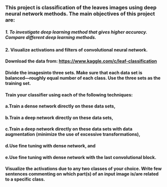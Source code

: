 ### This project is classification of the leaves images using deep neural network methods. The main objectives of this project are:
##### 1. To investigate deep learning method that gives higher accuracy. Compare different deep learning methods.
#### 2. Visualize activations and filters of convolutional neural network.
#### Download the data from: https://www.kaggle.com/c/leaf-classification
#### Divide the imagesinto three sets. Make sure that each data set is balanced—roughly equal number of each class. Use the three sets as the training set.
#### Train your classifier using each of the following techniques:
#### a.Train a dense network directly on these data sets,
#### b.Train a deep network directly on these data sets,
#### c.Train a deep network directly on these data sets with data augmentation (minimize the use of excessive transformations),
#### d.Use fine tuning with dense network, and
#### e.Use fine tuning with dense network with the last convolutional block.
#### Visualize the activations due to any two classes of your choice. Write few sentences commenting on which part(s) of an input image is/are related to a specific class.
